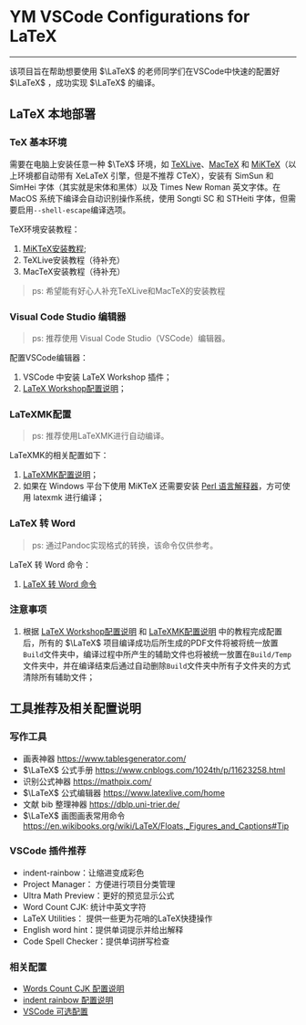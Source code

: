 <!--
 *  =======================================================================
 *  ····Y88b···d88P················888b·····d888·d8b·······················
 *  ·····Y88b·d88P·················8888b···d8888·Y8P·······················
 *  ······Y88o88P··················88888b·d88888···························
 *  ·······Y888P··8888b···88888b···888Y88888P888·888·88888b·····d88b·······
 *  ········888······"88b·888·"88b·888·Y888P·888·888·888·"88b·d88P"88b·····
 *  ········888···d888888·888··888·888··Y8P··888·888·888··888·888··888·····
 *  ········888··888··888·888··888·888···"···888·888·888··888·Y88b·888·····
 *  ········888··"Y888888·888··888·888·······888·888·888··888··"Y88888·····
 *  ·······························································888·····
 *  ··························································Y8b·d88P·····
 *  ···························································"Y88P"······
 *  =======================================================================
 * 
 *  -----------------------------------------------------------------------
 * Author       : 焱铭
 * Date         : 2023-07-29 19:56:59 +0800
 * LastEditTime : 2023-11-23 09:09:30 +0800
 * Github       : https://github.com/YanMing-lxb/
 * FilePath     : \YM-VSCode-Configurations-for-LaTeX\README.md
 * Description  : 
 *  -----------------------------------------------------------------------
 -->

# YM VSCode Configurations for LaTeX
---

该项目旨在帮助想要使用 $\LaTeX$ 的老师同学们在VSCode中快速的配置好 $\LaTeX$ ，成功实现 $\LaTeX$ 的编译。

## LaTeX 本地部署
### TeX 基本环境

需要在电脑上安装任意一种 $\TeX$ 环境，如 [TeXLive](http://mirror.ctan.org/systems/texlive/Images/)、[MacTeX](https://www.tug.org/mactex/mactex-download.html) 和 [MiKTeX](https://miktex.org/download)（以上环境都自动带有 XeLaTeX 引擎，但是不推荐 CTeX），安装有 SimSun 和 SimHei 字体（其实就是宋体和黑体）以及 Times New Roman 英文字体。在 MacOS 系统下编译会自动识别操作系统，使用 Songti SC 和 STHeiti 字体，但需要启用`--shell-escape`编译选项。

TeX环境安装教程：
1. [MiKTeX安装教程](https://github.com/YanMing-lxb/YM-VSCode-Configurations-for-LaTeX/blob/main/Docs/MiKTeX%E5%AE%89%E8%A3%85%E6%95%99%E7%A8%8B.md);
2. TeXLive安装教程（待补充）
3. MacTeX安装教程（待补充）

> ps: 希望能有好心人补充TeXLive和MacTeX的安装教程

### Visual Code Studio 编辑器

> ps: 推荐使用 Visual Code Studio（VSCode）编辑器。

配置VSCode编辑器：
1. VSCode 中安装 LaTeX Workshop 插件；
2. [LaTeX Workshop配置说明](https://github.com/YanMing-lxb/YM-VSCode-Configurations-for-LaTeX/blob/main/Docs/LaTeX-Workshop%E9%85%8D%E7%BD%AE%E8%AF%B4%E6%98%8E.md)；

### LaTeXMK配置

> ps: 推荐使用LaTeXMK进行自动编译。

LaTeXMK的相关配置如下：
1. [LaTeXMK配置说明](https://github.com/YanMing-lxb/YM-VSCode-Configurations-for-LaTeX/blob/main/Docs/LaTeXMK%E9%85%8D%E7%BD%AE%E8%AF%B4%E6%98%8E.md)；
2. 如果在 Windows 平台下使用 MiKTeX 还需要安装 [Perl 语言解释器](http://strawberryperl.com/)，方可使用 latexmk 进行编译；

### LaTeX 转 Word

> ps: 通过Pandoc实现格式的转换，该命令仅供参考。

LaTeX 转 Word 命令：
1. [LaTeX 转 Word 命令](https://github.com/YanMing-lxb/YM-VSCode-Configurations-for-LaTeX/blob/main/Docs/LaTeX%E8%BD%ACWord%E5%91%BD%E4%BB%A4.md)


### 注意事项
1. 根据 [LaTeX Workshop配置说明](https://github.com/YanMing-lxb/YM-VSCode-Configurations-for-LaTeX/blob/main/Docs/LaTeX-Workshop%E9%85%8D%E7%BD%AE%E8%AF%B4%E6%98%8E.md) 和 [LaTeXMK配置说明](https://github.com/YanMing-lxb/YM-VSCode-Configurations-for-LaTeX/blob/main/Docs/LaTeXMK%E9%85%8D%E7%BD%AE%E8%AF%B4%E6%98%8E.md) 中的教程完成配置后，所有的 $\LaTeX$ 项目编译成功后所生成的PDF文件将被将统一放置`Build`文件夹中，编译过程中所产生的辅助文件也将被统一放置在`Build/Temp`文件夹中，并在编译结束后通过自动删除`Build`文件夹中所有子文件夹的方式清除所有辅助文件；


## 工具推荐及相关配置说明

### 写作工具

- 画表神器 https://www.tablesgenerator.com/
- $\LaTeX$ 公式手册 https://www.cnblogs.com/1024th/p/11623258.html
- 识别公式神器 https://mathpix.com/
- $\LaTeX$ 公式编辑器 https://www.latexlive.com/home
- 文献 bib 整理神器 https://dblp.uni-trier.de/
- $\LaTeX$ 画图画表常用命令 https://en.wikibooks.org/wiki/LaTeX/Floats,_Figures_and_Captions#Tip

### VSCode 插件推荐

- indent-rainbow：让缩进变成彩色
- Project Manager： 方便进行项目分类管理
- Ultra Math Preview：更好的预览显示公式
- Word Count CJK: 统计中英文字符
- LaTeX Utilities： 提供一些更为花哨的LaTeX快捷操作
- English word hint：提供单词提示并给出解释
- Code Spell Checker：提供单词拼写检查

### 相关配置

- [Words Count CJK 配置说明](https://github.com/YanMing-lxb/YM-VSCode-Configurations-for-LaTeX/blob/main/Docs/Words-Count-CJK%E9%85%8D%E7%BD%AE%E8%AF%B4%E6%98%8E.md)
- [indent rainbow 配置说明](https://github.com/YanMing-lxb/YM-VSCode-Configurations-for-LaTeX/blob/main/Docs/indent-rainbow%E9%85%8D%E7%BD%AE%E8%AF%B4%E6%98%8E.md)
- [VSCode 可选配置](https://github.com/YanMing-lxb/YM-VSCode-Configurations-for-LaTeX/blob/main/Docs/VSCode%E5%8F%AF%E9%80%89%E9%85%8D%E7%BD%AE.md)
